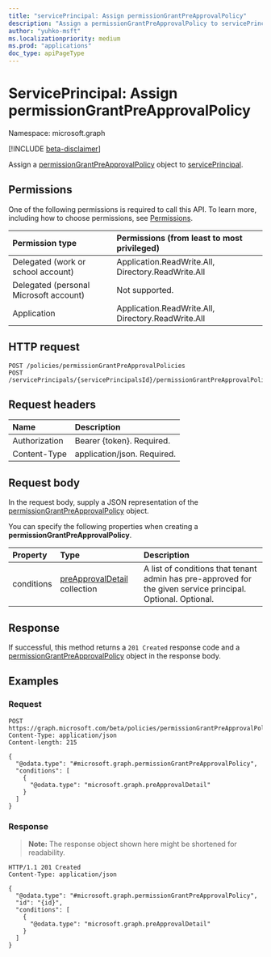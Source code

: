```yaml
---
title: "servicePrincipal: Assign permissionGrantPreApprovalPolicy"
description: "Assign a permissionGrantPreApprovalPolicy to servicePrincipal."
author: "yuhko-msft"
ms.localizationpriority: medium
ms.prod: "applications"
doc_type: apiPageType
---
```


# ServicePrincipal: Assign permissionGrantPreApprovalPolicy
Namespace: microsoft.graph

[!INCLUDE [beta-disclaimer](../../includes/beta-disclaimer.md)]

Assign a [permissionGrantPreApprovalPolicy](../resources/permissiongrantpreapprovalpolicy.md) object to [servicePrincipal](../resources/serviceprincipal.md).

## Permissions
One of the following permissions is required to call this API. To learn more, including how to choose permissions, see [Permissions](/graph/permissions-reference).

|Permission type|Permissions (from least to most privileged)|
|:---|:---|
|Delegated (work or school account)|Application.ReadWrite.All, Directory.ReadWrite.All|
|Delegated (personal Microsoft account)|Not supported.|
|Application|Application.ReadWrite.All, Directory.ReadWrite.All|

## HTTP request

<!-- {
  "blockType": "ignored"
}
-->
``` http
POST /policies/permissionGrantPreApprovalPolicies
POST /servicePrincipals/{servicePrincipalsId}/permissionGrantPreApprovalPolicies
```

## Request headers
|Name|Description|
|:---|:---|
|Authorization|Bearer {token}. Required.|
|Content-Type|application/json. Required.|

## Request body
In the request body, supply a JSON representation of the [permissionGrantPreApprovalPolicy](../resources/permissiongrantpreapprovalpolicy.md) object.

You can specify the following properties when creating a **permissionGrantPreApprovalPolicy**.

|Property|Type|Description|
|:---|:---|:---|
|conditions|[preApprovalDetail](../resources/preapprovaldetail.md) collection|A list of conditions that tenant admin has pre-approved for the given service principal. Optional. Optional.|



## Response

If successful, this method returns a `201 Created` response code and a [permissionGrantPreApprovalPolicy](../resources/permissiongrantpreapprovalpolicy.md) object in the response body.

## Examples

### Request
<!-- {
  "blockType": "request",
  "name": "create_permissiongrantpreapprovalpolicy_from_"
}
-->
``` http
POST https://graph.microsoft.com/beta/policies/permissionGrantPreApprovalPolicies
Content-Type: application/json
Content-length: 215

{
  "@odata.type": "#microsoft.graph.permissionGrantPreApprovalPolicy",
  "conditions": [
    {
      "@odata.type": "microsoft.graph.preApprovalDetail"
    }
  ]
}
```


### Response
>**Note:** The response object shown here might be shortened for readability.
<!-- {
  "blockType": "response",
  "truncated": true,
  "@odata.type": "microsoft.graph.permissionGrantPreApprovalPolicy"
}
-->
``` http
HTTP/1.1 201 Created
Content-Type: application/json

{
  "@odata.type": "#microsoft.graph.permissionGrantPreApprovalPolicy",
  "id": "{id}",
  "conditions": [
    {
      "@odata.type": "microsoft.graph.preApprovalDetail"
    }
  ]
}
```

